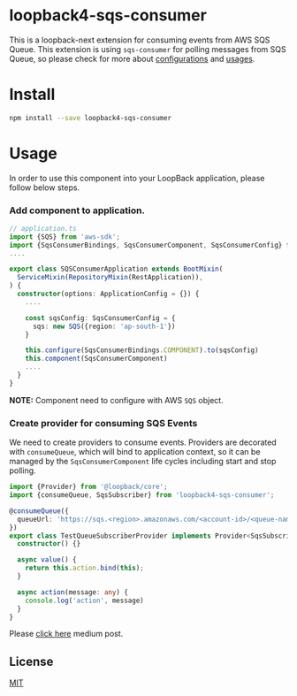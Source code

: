 # loopback4-sqs-consumer

This is a loopback-next extension for consuming events from AWS SQS Queue. This extension is using `sqs-consumer` for polling messages from SQS Queue, so please check for more about [configurations](https://github.com/bbc/sqs-consumer/blob/master/README.md#consumercreateoptions) and [usages](https://github.com/bbc/sqs-consumer/blob/master/README.md#usage).

# Install

```sh
npm install --save loopback4-sqs-consumer
```

# Usage

In order to use this component into your LoopBack application, please follow below steps.

### Add component to application.

```ts
// application.ts
import {SQS} from 'aws-sdk';
import {SqsConsumerBindings, SqsConsumerComponent, SqsConsumerConfig} from 'loopback4-sqs-consumer';
....

export class SQSConsumerApplication extends BootMixin(
  ServiceMixin(RepositoryMixin(RestApplication)),
) {
  constructor(options: ApplicationConfig = {}) {
    ....

    const sqsConfig: SqsConsumerConfig = {
      sqs: new SQS({region: 'ap-south-1'})
    }

    this.configure(SqsConsumerBindings.COMPONENT).to(sqsConfig)
    this.component(SqsConsumerComponent)
    ....
  }
}
```
**NOTE:** Component need to configure with AWS `SQS` object.

### Create provider for consuming SQS Events

We need to create providers to consume events. Providers are decorated with `consumeQueue`, which will bind to application context, so it can be managed by the `SqsConsumerComponent` life cycles including start and stop polling.

```ts
import {Provider} from '@loopback/core';
import {consumeQueue, SqsSubscriber} from 'loopback4-sqs-consumer';

@consumeQueue({
  queueUrl: 'https://sqs.<region>.amazonaws.com/<account-id>/<queue-name>'
})
export class TestQueueSubscriberProvider implements Provider<SqsSubscriber> {
  constructor() {}

  async value() {
    return this.action.bind(this);
  }

  async action(message: any) {
    console.log('action', message)
  }
}

```

Please [click here](https://medium.com/@rahulrkr/loopback4-with-aws-sqs-polling-aa2cbc4c9529) medium post.

## License

[MIT](https://github.com/rahulrkr08/loopback4-sqs-consumer/blob/master/LICENSE)
